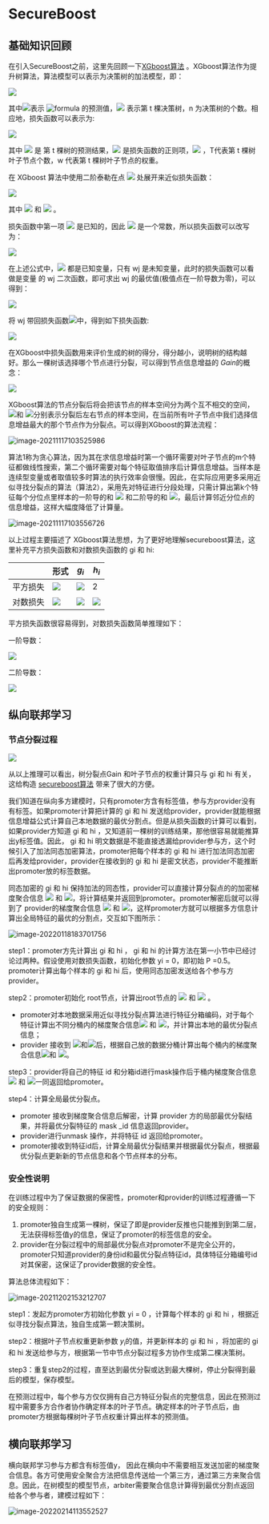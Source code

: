 # SecureBoost

## 基础知识回顾

在引入SecureBoost之前，这里先回顾一下[XGboost算法](https://arxiv.org/pdf/1603.02754.pdf) 。XGboost算法作为提升树算法，算法模型可以表示为决策树的加法模型，即：

<img src="https://render.githubusercontent.com/render/math?math=\hat y_i = \sum_{t=1}^T f_t(x_i) ">

其中<img src="https://render.githubusercontent.com/render/math?math=\hat y_i ">表示 ![formula](https://render.githubusercontent.com/render/math?math=x_i) 的预测值，<img src="https://render.githubusercontent.com/render/math?math=f_t(x_i) "> 表示第 t 棵决策树，n 为决策树的个数。相应地，损失函数可以表示为:



<img src="https://render.githubusercontent.com/render/math?math=L^{(t)} = \sum_{i=1}^n l( y_i ,\hat y_i ^{(t-1)} %2b f_t(x_i)) %2b \Omega (f_t)">



其中 <img src="https://render.githubusercontent.com/render/math?math=f_t(x_i)  "> 是 第 t 棵树的预测结果，<img src="https://render.githubusercontent.com/render/math?math=\Omega (f_t)   "> 是损失函数的正则项，<img src="https://render.githubusercontent.com/render/math?math=\Omega (f_t) = \gamma T %2b \frac {1}{2}  \lambda  ||\omega||    "> ，T代表第 t 棵树叶子节点个数，w 代表第 t 棵树叶子节点的权重。

在 XGboost 算法中使用二阶泰勒在点 <img src="https://render.githubusercontent.com/render/math?math=( y_i ,\hat y_i ^{(t-1)} )   "> 处展开来近似损失函数：



<img src="https://render.githubusercontent.com/render/math?math=L^{(t)} \approx \sum_{i=1}^n [ g_i f_t(x_i) %2b \frac {1}{2} h_i f_t^2(x_i)] %2b  \Omega (f_t) =\sum_{j=1}^T[(\sum_{i \in I_j}g_i)w_j %2b \frac {1}{2}(\sum_{i \in I_j}h_i %2b \lambda )w^2_j %2b \gamma T]   ">

其中 <img src="https://render.githubusercontent.com/render/math?math=g_i = \partial_{\hat y^{(t-1)}}l(y_i, \hat y^{(t-1)})   ">  和 <img src="https://render.githubusercontent.com/render/math?math=h_i = \partial^2_{\hat y^{(t-1)}}l(y_i,  \hat y^{(t-1)})   "> 。



损失函数中第一项  <img src="https://render.githubusercontent.com/render/math?math=y_i ,\hat y_i ^{(t-1)}    "> 是已知的，因此 <img src="https://render.githubusercontent.com/render/math?math=l(y_i,  \hat y^{(t-1)})"> 是一个常数，所以损失函数可以改写为：

<img src="https://render.githubusercontent.com/render/math?math=L^{(t)} \approx \sum_{j=1}^T[(\sum_{i \in I_j}g_i)w_j %2b \frac {1}{2}(\sum_{i \in I_j}h_i %2b \lambda )w^2_j %2b \gamma T]">

在上述公式中，<img src="https://render.githubusercontent.com/render/math?math=g_i,h_i,\gamma, \lambda "> 都是已知变量，只有 wj 是未知变量，此时的损失函数可以看做是变量 的 wj 二次函数，即可求出 wj 的最优值(极值点在一阶导数为零)，可以得到：



<img src="https://render.githubusercontent.com/render/math?math=w^*_j  = -\frac {\sum_{i \in I_j} g_i}{\sum_{i \in I_j} h_i %2b \lambda} ">

将 wj 带回损失函数<img src="https://render.githubusercontent.com/render/math?math=L^{(t)}">中，得到如下损失函数:



<img src="https://render.githubusercontent.com/render/math?math=L^{(t)} = -\frac {1}{2} \sum_{j=1}^T \frac {(\sum_{i \in I_j}g_i)^2}{\sum_{i \in I_j}h_i %2b \lambda} %2b \gamma T">



在XGboost中损失函数用来评价生成的树的得分，得分越小，说明树的结构越好。那么一棵树该选择哪个节点进行分裂，可以得到节点信息增益的 $Gain$的概念：



<img src="https://render.githubusercontent.com/render/math?math=Gain =\frac {1}{2} [ \frac {(\sum_{i \in I_L}g_i)^2}{\sum_{i \in I_L}h_i %2b \lambda} %2b \frac {(\sum_{i \in I_R}g_i)^2}{\sum_{i \in I_R}h_i %2b \lambda}- \frac {(\sum_{i \in I}g_i)^2}{\sum_{i \in I}h_i %2b \lambda}]- \gamma">



XGboost算法的节点分裂后将会把该节点的样本空间分为两个互不相交的空间，<img src="https://render.githubusercontent.com/render/math?math=I_L">和  <img src="https://render.githubusercontent.com/render/math?math=I_R">分别表示分裂后左右节点的样本空间，在当前所有叶子节点中我们选择信息增益最大的那个节点作为分裂点。可以得到XGboost的算法流程：

![image-20211117103525986](images/SecureBoost/image-20211117103525986.png)

算法1称为贪心算法，因为其在求信息增益时第一个循环需要对叶子节点的m个特征都做线性搜索，第二个循环需要对每个特征取值排序后计算信息增益。当样本是连续型变量或者取值较多时算法的执行效率会很慢。因此，在实际应用更多采用近似寻找分裂点的算法（算法2），采用先对特征进行分段处理，只需计算出第k个特征每个分位点里样本的一阶导的和  <img src="https://render.githubusercontent.com/render/math?math=G_{kv}"> 和二阶导的和 <img src="https://render.githubusercontent.com/render/math?math=H_{kv}">，最后计算邻近分位点的信息增益，这样大幅度降低了计算量。

![image-20211117103556726](images/SecureBoost/image-20211117103556726.png)

以上过程主要描述了 XGboost算法思想，为了更好地理解secureboost算法，这里补充平方损失函数和对数损失函数的 gi 和 hi:


|          | 形式                                                         | $g_i$                                                        | $h_i$                                                        |
| -------- | ------------------------------------------------------------ | ------------------------------------------------------------ | ------------------------------------------------------------ |
| 平方损失 | <img src="https://render.githubusercontent.com/render/math?math=loss(y_i,\hat y_i^{(t-1)}) = (y_i - \hat y_i^{(t-1)})^2"> | <img src="https://render.githubusercontent.com/render/math?math=2(y_i- \hat y_i^{(t-1)} )"> | 2                                                            |
| 对数损失 | <img src="https://render.githubusercontent.com/render/math?math=loss(y_i,\hat y_i^{(t-1)}) = y_ilog \, p-(1-y_i)log(1-p)"> | <img src="https://render.githubusercontent.com/render/math?math=P_i^{t-1} -y_i"> | <img src="https://render.githubusercontent.com/render/math?math=P_i^{t-1}(1-P_i^{t-1})"> |

平方损失函数很容易得到，对数损失函数简单推理如下：

一阶导数：

<img src="https://render.githubusercontent.com/render/math?math=g_i = \frac {\partial {l(y_i, \hat y^{(t-1)})} } {\partial {\hat y^{(t-1)}}} = -y_i(1-\frac{1}{1%2be^{-\hat y_i^{t-1}}})%2b(1-y_i)\frac{1}{1%2be^{-\hat y_i^{t-1}}} = \frac{1}{1%2be^{-\hat y_i^{t-1}}}-y_i = P_i^{t-1} -y_i">



二阶导数：

<img src="https://render.githubusercontent.com/render/math?math=h_i = \frac {\partial^2 {l(y_i, \hat y^{(t-1)})} } {\partial^2 {\hat y^{(t-1)}}} = \frac{e^{-\hat y_i^{t-1}}}{(1%2be^{-\hat y_i^{t-1}})^2} =P_i^{t-1}(1-P_i^{t-1})">



## 纵向联邦学习

### 节点分裂过程

<img src="https://render.githubusercontent.com/render/math?math=Gain =\frac {1}{2} [ \frac {(\sum_{i \in I_L}g_i)^2}{\sum_{i \in I_L}h_i %2b \lambda} %2b \frac {(\sum_{i \in I_R}g_i)^2}{\sum_{i \in I_R}h_i %2b \lambda}- \frac {(\sum_{i \in I}g_i)^2}{\sum_{i \in I}h_i %2b \lambda}]- \gamma">



从以上推理可以看出，树分裂点Gain 和叶子节点的权重计算只与 gi 和 hi 有关，这给构造 [secureboost算法](https://arxiv.org/pdf/1901.08755.pdf) 带来了很大的方便。

我们知道在纵向多方建模时，只有promoter方含有标签值，参与方provider没有有标签。如果promoter计算把计算的 gi 和 hi 发送给provider，provider就能根据信息增益公式计算自己本地数据的最优分割点。但是从损失函数的计算可以看到，如果provider方知道 gi 和 hi ，又知道前一棵树的训练结果，那他很容易就能推算出y标签值。因此， gi 和 hi 明文数据是不能直接透漏给provider参与方，这个时候引入了加法同态加密算法，promoter把每个样本的 gi 和 hi 进行加法同态加密后再发给provider，provider在接收到的 gi 和 hi 是密文状态，provider不能推断出promoter放的标签数据。

同态加密的 gi 和 hi 保持加法的同态性，provider可以直接计算分裂点的的加密梯度聚合信息 <img src="https://render.githubusercontent.com/render/math?math=\sum_{i}[[g_i]]"> 和 <img src="https://render.githubusercontent.com/render/math?math=\sum_{i}[[h_i]]">，将计算结果并返回到promoter。promoter解密后就可以得到了 provider的梯度聚合信息 <img src="https://render.githubusercontent.com/render/math?math=\sum_{i}[[g_i]]"> 和 <img src="https://render.githubusercontent.com/render/math?math=\sum_{i}[[h_i]]">，这样promoter方就可以根据多方信息计算出全局特征的最优的分割点，交互如下图所示：

![image-20220118183701756](images/SecureBoost/image-20220118183701756.png)



step1：promoter方先计算出 gi 和 hi ， gi 和 hi  的计算方法在第一小节中已经讨论过两种。假设使用对数损失函数，初始化参数 yi = 0，即初始 P =0.5。promoter计算出每个样本的  gi 和 hi 后，使用同态加密发送给各个参与方provider。

step2：promoter初始化 root节点，计算出root节点的 <img src="https://render.githubusercontent.com/render/math?math=\sum_{i}[[g_i]]"> 和 <img src="https://render.githubusercontent.com/render/math?math=\sum_{i}[[h_i]]"> 。

- promoter对本地数据采用近似寻找分裂点算法进行特征分箱编码，对于每个特征计算出不同分桶内的梯度聚合信息<img src="https://render.githubusercontent.com/render/math?math=G_{kv}"> 和 <img src="https://render.githubusercontent.com/render/math?math=H_{kv}">，并计算出本地的最优分裂点信息；
- provider 接收到 <img src="https://render.githubusercontent.com/render/math?math=[[g_i]]">和<img src="https://render.githubusercontent.com/render/math?math=[[h_i]]">后，根据自己放的数据分桶计算出每个桶内的梯度聚合信息<img src="https://render.githubusercontent.com/render/math?math=E(G_{kv})">和 <img src="https://render.githubusercontent.com/render/math?math=E(H_{kv})">。

step3：provider将自己的特征 id 和分箱id进行mask操作后于桶内梯度聚合信息 <img src="https://render.githubusercontent.com/render/math?math=E(G_{kv})"> 和  <img src="https://render.githubusercontent.com/render/math?math=E(H_{kv})">一同返回给promoter。

step4：计算全局最优分裂点。

- promoter 接收到梯度聚合信息后解密，计算 provider 方的局部最优分裂结果，并将最优分裂特征的 mask _id 信息返回provider。
- provider进行unmask 操作，并将特征 id 返回给promoter。
- promoter接收到特征id后，计算全局最优分裂结果并根据最优分裂点，根据最优分裂点更新新的节点信息和各个节点样本的分布。

### 安全性说明

在训练过程中为了保证数据的保密性，promoter和provider的训练过程遵循一下的安全规则：

1. promoter独自生成第一棵树，保证了即是provider反推也只能推到到第二层，无法获得标签值y的信息，保证了promoter的标签信息的安全。
2. provider在分裂过程中的局部最优分裂点对promoter不是完全公开的，promoter只知道provider的身份id和最优分裂点特征id，具体特征分箱编号id对其保密，这保证了provider数据的安全性。

算法总体流程如下：

![image-20211202153212707](images/SecureBoost/image-20211202153212707.png)

step1：发起方promoter方初始化参数 yi = 0 ，计算每个样本的 gi 和 hi ，根据近似寻找分裂点算法，独自生成第一颗决策树。

step2：根据叶子节点权重更新参数 $y_i$的值，并更新样本的 gi 和 hi ，将加密的 gi 和 hi 发送给参与方，根据第一节中节点分裂过程多方协作生成第二棵决策树。

step3：重复step2的过程，直至达到最优分裂或达到最大棵树，停止分裂得到最后的模型，保存模型。

在预测过程中，每个参与方仅仅拥有自己方特征分裂点的完整信息，因此在预测过程中需要多方合作者协作确定样本的叶子节点。确定样本的叶子节点后，由promoter方根据每棵树叶子节点权重计算出样本的预测值。

## 横向联邦学习

横向联邦学习参与方都含有标签值y， 因此在横向中不需要相互发送加密的梯度聚合信息。各方可使用安全聚合方法把信息传送给一个第三方，通过第三方来聚合信息。因此，在树模型的模型节点，arbiter需要聚合信息计算得到最优分割点返回给各个参与者，建模过程如下：

![image-20220214113552527](images/SecureBoost/image-20220214113552527.png)
